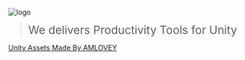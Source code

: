 ![logo](https://www.amlovey.com/uas/assets/assets.png)

> <span style='font-size:1.6em;margin-bottom:10px'> We delivers Productivity Tools for Unity</a>

[Unity Assets Made By AMLOVEY](#unity-assets)